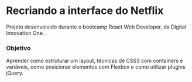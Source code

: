# Recriando a interface do Netflix

Projeto desenvolvido durante o bootcamp React Web Developer, da Digital Innovation One.

### Objetivo

Aprender como estruturar um layout, técnicas de CSS3 com containers e variáveis, como posicionar elementos com Flexbox e como utilizar plugins jQuery.

